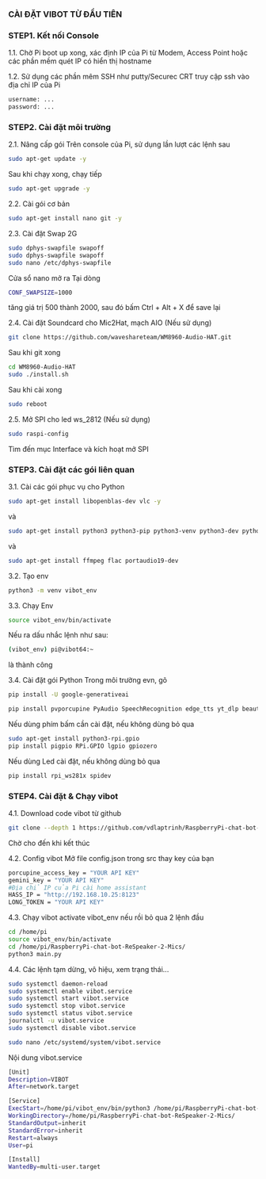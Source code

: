 ### CÀI ĐẶT VIBOT TỪ ĐẦU TIÊN

### STEP1. Kết nối Console

1.1. Chờ Pi boot up xong, xác định IP của Pi từ Modem, Access Point hoặc các phần mềm quét IP có hiển thị hostname

1.2. Sử dụng các phần mêm SSH như putty/Securec CRT truy cập ssh vào địa chỉ IP của Pi

```sh
username: ...
password: ...
```

### STEP2. Cài đặt môi trường

2.1. Nâng cấp gói
Trên console của Pi, sử dụng lần lượt các lệnh sau

```sh
sudo apt-get update -y
```
Sau khi chạy xong, chạy tiếp
```sh
sudo apt-get upgrade -y
```
2.2. Cài gói cơ bản
```sh
sudo apt-get install nano git -y
```
2.3. Cài đặt Swap 2G

```sh
sudo dphys-swapfile swapoff
sudo dphys-swapfile swapoff
sudo nano /etc/dphys-swapfile
```
Cửa sổ nano mở ra
Tại dòng 
```sh
CONF_SWAPSIZE=1000
```
tăng giá trị 500 thành 2000, sau đó bấm Ctrl + Alt + X để save lại

2.4. Cài đặt Soundcard cho Mic2Hat, mạch AIO (Nếu sử dụng)
```sh
git clone https://github.com/waveshareteam/WM8960-Audio-HAT.git
```
Sau khi git xong
```sh
cd WM8960-Audio-HAT
sudo ./install.sh 
```
Sau khi cài xong
```sh
sudo reboot
```
2.5. Mở SPI cho led ws_2812 (Nếu sử dụng)
```sh
sudo raspi-config
```
Tìm đến mục Interface và kích hoạt mở SPI

### STEP3. Cài đặt các gói liên quan
3.1. Cài các gói phục vụ cho Python

```sh
sudo apt-get install libopenblas-dev vlc -y
```
và
```sh
sudo apt-get install python3 python3-pip python3-venv python3-dev python3-pyaudio
```
và
```sh
sudo apt-get install ffmpeg flac portaudio19-dev
```

3.2. Tạo env
```sh
python3 -m venv vibot_env
```
3.3. Chạy Env
```sh
source vibot_env/bin/activate
```
Nếu ra dấu nhắc lệnh như sau:
```sh
(vibot_env) pi@vibot64:~ 
```
là thành công

3.4. Cài đặt gói Python
Trong môi trường evn, gõ
```sh
pip install -U google-generativeai
```
```sh
pip install pvporcupine PyAudio SpeechRecognition edge_tts yt_dlp beautifulsoup4 requests
```

Nếu dùng phím bấm cần cài đặt, nếu không dùng bỏ qua
```sh
sudo apt-get install python3-rpi.gpio 
pip install pigpio RPi.GPIO lgpio gpiozero
```
Nếu dùng Led cài đặt, nếu không dùng bỏ qua
```sh
pip install rpi_ws281x spidev
```
### STEP4. Cài đặt & Chạy vibot

4.1. Download code vibot từ github
```sh
git clone --depth 1 https://github.com/vdlaptrinh/RaspberryPi-chat-bot-ReSpeaker-2-Mics.git
```
Chờ cho đến khi kết thúc

4.2. Config vibot
Mở file config.json trong src thay key của bạn
```sh
porcupine_access_key = "YOUR API KEY"
gemini_key = "YOUR API KEY"
#Địa chỉ IP của Pi cài home assistant
HASS_IP = "http://192.168.10.25:8123"
LONG_TOKEN = "YOUR API KEY"
```

4.3. Chạy vibot
activate vibot_env nếu rồi bỏ qua 2 lệnh đầu
```sh
cd /home/pi
source vibot_env/bin/activate
cd /home/pi/RaspberryPi-chat-bot-ReSpeaker-2-Mics/
python3 main.py
```

4.4. Các lệnh tạm dừng, vô hiệu, xem trạng thái...
```sh
sudo systemctl daemon-reload
sudo systemctl enable vibot.service
sudo systemctl start vibot.service
sudo systemctl stop vibot.service
sudo systemctl status vibot.service
journalctl -u vibot.service
sudo systemctl disable vibot.service
```
```sh
sudo nano /etc/systemd/system/vibot.service
```
Nội dung vibot.service
```sh
[Unit]
Description=VIBOT
After=network.target

[Service]
ExecStart=/home/pi/vibot_env/bin/python3 /home/pi/RaspberryPi-chat-bot-ReSpeaker-2-Mics/main.py
WorkingDirectory=/home/pi/RaspberryPi-chat-bot-ReSpeaker-2-Mics/
StandardOutput=inherit
StandardError=inherit
Restart=always
User=pi

[Install]
WantedBy=multi-user.target
```